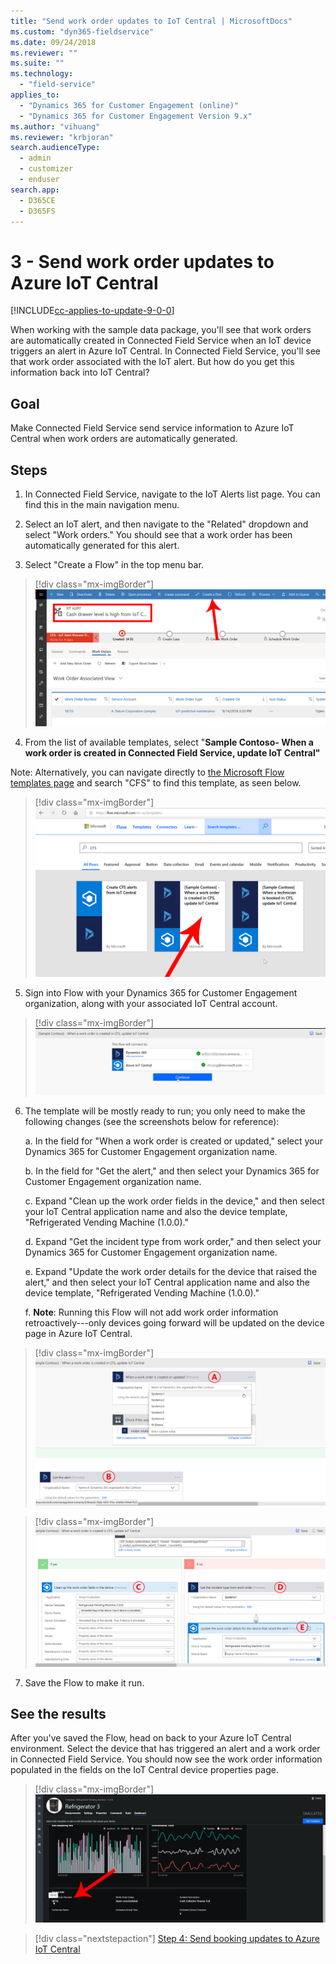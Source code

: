 ```yaml
---
title: "Send work order updates to IoT Central | MicrosoftDocs"
ms.custom: "dyn365-fieldservice"
ms.date: 09/24/2018
ms.reviewer: ""
ms.suite: ""
ms.technology: 
  - "field-service"
applies_to: 
  - "Dynamics 365 for Customer Engagement (online)"
  - "Dynamics 365 for Customer Engagement Version 9.x"
ms.author: "vihuang"
ms.reviewer: "krbjoran"
search.audienceType: 
  - admin
  - customizer
  - enduser
search.app: 
  - D365CE
  - D365FS
--- 
```


# 3 - Send work order updates to Azure IoT Central

[!INCLUDE[cc-applies-to-update-9-0-0](../includes/cc_applies_to_update_9_0_0.md)]

When working with the sample data package, you'll see that work orders are automatically created in Connected Field Service when an IoT device triggers an alert in Azure IoT Central. In Connected Field Service, you'll see that work order associated with the IoT alert. But how do you get this information back into IoT Central?

## Goal

Make Connected Field Service send service information to Azure IoT Central when work orders are automatically generated.

## Steps

1. In Connected Field Service, navigate to the IoT Alerts list page. You can find this in the main navigation menu.

2. Select an IoT alert, and then navigate to the "Related" dropdown and select "Work orders." You should see that a work order has been automatically generated for this alert.

3. Select "Create a Flow" in the top menu bar.

> [!div class="mx-imgBorder"]
> ![Screenshot of the Create a Flow option in Connected Field Service](media/iot-central-work-orders-1.png)

4. From the list of available templates, select "**Sample Contoso- When a work order is created in Connected Field Service, update IoT Central"**

Note: Alternatively, you can navigate directly to [the Microsoft Flow templates page](https://preview.flow.microsoft.com/templates/) and search "CFS" to find this template, as seen below.
  
> [!div class="mx-imgBorder"]
> ![Screenshot of CFS templates in Microsoft Flow](media/iot-central-work-orders-2.png)

5. Sign into Flow with your Dynamics 365 for Customer Engagement organization, along with your associated IoT Central account.

> [!div class="mx-imgBorder"]
> ![Screenshot of the account association page in Microsoft Flow](media/iot-central-work-orders-4.png)

6. The template will be mostly ready to run; you only need to make the following changes (see the screenshots below for reference):

    a. In the field for "When a work order is created or updated," select your Dynamics 365 for Customer Engagement organization name.
   
    b. In the field for "Get the alert," and then select your Dynamics 365 for Customer Engagement organization name.
    
    c. Expand "Clean up the work order fields in the device," and then select your IoT Central application name and also the device template, "Refrigerated Vending Machine (1.0.0)."
    
    d. Expand "Get the incident type from work order," and then select  your Dynamics 365 for Customer Engagement organization name.
    
    e. Expand "Update the work order details for the device that raised the alert," and then select your IoT Central application name and also the device template, "Refrigerated Vending Machine (1.0.0)."
    
    f. **Note**: Running this Flow will not add work order information retroactively---only devices going forward will be updated on the device page in Azure IoT Central.
    
> [!div class="mx-imgBorder"]
> ![Screenshot of the Flow template, with letters as reference points to correspond to the instructions](media/iot-central-work-orders-5.png)

> [!div class="mx-imgBorder"]
> ![Screenshot of the Flow template, with letters as reference points to correspond to the instructions](media/iot-central-work-orders-6.png)

7. Save the Flow to make it run.


## See the results

After you've saved the Flow, head on back to your Azure IoT Central environment. Select the device that has triggered an alert and a work order in Connected Field Service. You should now see the work order information populated in the fields on the IoT Central device properties page.

> [!div class="mx-imgBorder"]
> ![Screenshot of the updated device page in Azure IoT Central, which now includes work order information](media/iot-central-work-orders-7.png)

> [!div class="nextstepaction"]
> [Step 4: Send booking updates to Azure IoT Central](cfs-iot-central-bookings.md)
